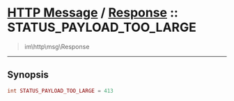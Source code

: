# [HTTP Message](http.md) / [Response](http-Response.md) :: STATUS_PAYLOAD_TOO_LARGE
 > im\http\msg\Response
____

## Synopsis
```php
int STATUS_PAYLOAD_TOO_LARGE = 413
```
